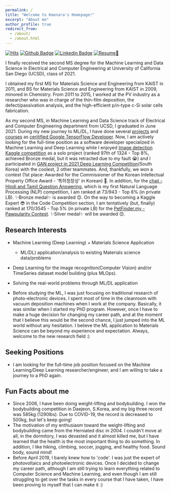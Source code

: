 ```yaml
---
permalink: /
title: "Welcome to Haenara's Homepage!"
excerpt: "About me"
author_profile: true
redirect_from: 
  - /about/
  - /about.html
---
```

[![Hits](https://hits.seeyoufarm.com/api/count/incr/badge.svg?url=https%3A%2F%2Fhaenara-shin.github.io&count_bg=%2379C83D&title_bg=%23555555&icon=&icon_color=%23E7E7E7&title=hits&edge_flat=false)](https://hits.seeyoufarm.com)
[![Github Badge](https://img.shields.io/badge/-Github-black?style=flat-square&logo=Github&logoColor=white&link=https://github.com/haenara-shin)](https://www.github.com/haenara-shin)
[![Linkedin Badge](https://img.shields.io/badge/-LinkedIn-blue?style=flat-square&logo=Linkedin&logoColor=white&link=https://www.linkedin.com/in/jinho6225/)](https://www.linkedin.com/in/haenara-shin/)
[![Resume📄](https://img.shields.io/badge/Resume-darkgreen?style=flat-square&logo=read%20the%20docs&logoColor=white&link=https://drive.google.com/file/d/1GPlZNQZF8bzAZWxV9FGWBXJaN6PVzllF/view?usp=sharing)](https://drive.google.com/file/d/1GPlZNQZF8bzAZWxV9FGWBXJaN6PVzllF/view?usp=sharing)

I finally received the second MS degree for the Machine Learning and Data Science in Electrical and Computer Engineering at University of California San Diego (UCSD), class of 2021. 

I obtained my first MS for Materials Science and Engineering from KAIST in 2011, and BS for Materials Science and Engineering from KAIST in 2009, minored in Chemistry. From 2011 to 2015, I worked at the PV industry as a researcher who was in charge of the thin-film deposition, the defect/passivation analysis, and the high-efficient p/n-type c-Si solar cells fabrication.

As my second MS, in Machine Learning and Data Science track of Electrical and Computer Engineering department from UCSD, I graduated in June 2021. During my new journey to ML/DL, I have done several [projects](https://haenara-shin.github.io/portfolio/) and [courses](https://haenara-shin.github.io/cv/) as [ceritified Google TensorFlow Developer](https://api.accredible.com/v1/frontend/credential_website_embed_image/certificate/20943431). Now, I am actively looking for the full-time position as a software developer specialized in Machine Learning and Deep Learning while I enjoyed [Image detection Kaggle competition](https://www.kaggle.com/c/siim-covid19-detection/leaderboard) as a solo project (ranked 97th of 1324 - Top 8%, achieved Bronze medal, but it was retracted due to my fault 😭) and I participated in [GAN project in 2021 Deep Learning Competition](https://github.com/haenara-shin/GAN_Project)(South Korea) with the coolest, 2 other teammates. And, thankfully, we won a contest (1st place: Awarded for the Commissioner of the Korean Intellectual Property Office Award - '특허청장상' in Korean) 🎉. In addition, for the [chaii - Hindi and Tamil Question Answering](https://www.kaggle.com/c/chaii-hindi-and-tamil-question-answering/leaderboard), which is my first Natural Language Processing (NLP) competition, I am ranked at 73/943 - Top 8% (in private LB). ✨Bronze medal✨ is awarded 😊. On the way to becoming a Kaggle Expert 😎 in the Code Competition section, I am tentatively (but, finally) ranked at 170/3545 - Top 5% (in private LB) for the [PetFinder.my - Pawpularity Contest](https://www.kaggle.com/c/petfinder-pawpularity-score/leaderboard). ✨Silver medal✨ will be awarded 😊.

Research Interests
------
* Machine Learning (Deep Learning) + Materials Science Application
  * ML(DL) application/analysis to existing Materials science data/problems
* Deep Learning for the image recognition(Computer Vision) and/or TimeSeries dataset model building (plus MLOps).
* Solving the real-world problems through ML/DL application

* Before studying the ML, I was just focusing on traditional research of photo-electronic devices. I spent most of time in the cleanroom with vacuum deposition machines when I work at the company. Basically, it was similar when I started my PhD program. However, once I have to make a huge decision for changing my career path, and at the moment that I believe this would be the second chance, I just jumped into the ML world without any hesitation. I believe the ML application to Materials Science can be beyond my experience and expectation. Always, welcome to the new research field :)

Seeking Positions
------
* I am looking for the full-time job position focused on the Machine Learning/Deep Learning researcher/engineer, and I am willing to take a journey to a PhD again. 


Fun Facts about me
------
* Since 2006, I have been doing weight-lifting and bodybuilding. I won the bodybuilding competition in Daejeon, S.Korea, and my big three record was 585kg (1290lbs). Due to COVID-19, the record is decreased to 500kg, but let's keep going!
* The motivation of my enthusiasm toward the weight-lifting and bodybuilding came from the Herniated disc in 2004. I couldn't move at all, in the dormitory, I was devasted and it almost killed me, but I have learned that the health is the most important thing to do something. In addition, I like hiking, climbing, soccer, jogging, and healthy food. Sound body, sound mind!
* Before April 2019, I barely knew how to 'code'. I was just the expert of photovoltaics and photoelectronic devices. Once I decided to change my career path, although I am still trying to learn everything related to Computer Science and Machine Learning, and even though I am still struggling to get over the tasks in every course that I have taken, I have been proving to myself that I can make it :) 
